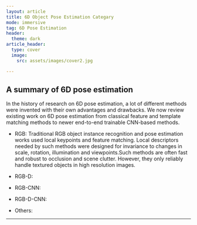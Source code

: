 ```yaml
---
layout: article
title: 6D Object Pose Estimation Categary 
mode: immersive
tag: 6D Pose Estimation
header:
  theme: dark
article_header:
  type: cover
  image:
    src: assets/images/cover2.jpg

---
```

## A summary of 6D pose estimation
In the history of research on 6D pose estimation, a lot of different methods were invented with their own advantages and drawbacks. We now review existing work on 6D pose estimation from classical feature and template matching methods to newer end-to-end trainable CNN-based methods.

- RGB: Traditional RGB object instance recognition and pose estimation works used local keypoints and feature matching. Local descriptors needed by such methods were designed for invariance to changes in scale, rotation, illumination and viewpoints.Such methods are often fast and robust to occlusion and scene clutter. However, they only reliably handle textured objects in high resolution images.

- RGB-D: 

- RGB-CNN:

- RGB-D-CNN:



- Others:

---- 

